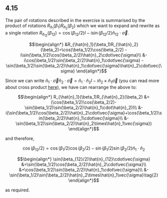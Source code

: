 ## 4.15

The pair of rotations described in the exercise is summarised by the product of rotations $`R_{\hat{n}_1}(\beta_1)R_{\hat{n}_2}(\beta_2)`$ which we want to expand and rewrite as a single rotation $`R_{\hat{n}_{12}}(\beta_{12})=\cos(\beta_{12}/2)I-i\sin(\beta_{12}/2)\hat{n}_{12}\cdot\vec{\sigma}`$.

```math
\begin{align*}
&R_{\hat{n}_1}(\beta_1)R_{\hat{n}_2}(\beta_2)=\cos(\beta_1/2)\cos(\beta_2/2) - i\sin(\beta_1/2)\cos(\beta_2/2)\hat{n}_2\cdot\vec{\sigma}\\
&-i\cos(\beta_1/2)\sin(\beta_2/2)\hat{n}_1\cdot\vec{\sigma} -\sin(\beta_1/2)\sin(\beta_2/2)\hat{n}_1\cdot\vec{\sigma}\hat{n}_2\cdot\vec{\sigma}
\end{align*}
```

Since we can write $`\hat{n}_1\cdot\vec{\sigma}\hat{n}_2\cdot\vec{\sigma}=\hat{n}_1\cdot\hat{n}_2I-i\hat{n}_2\times\hat{n}_1\vec{\sigma}`$ (you can read more about cross product [here](https://en.wikipedia.org/wiki/Cross_product)), we have can rearrange the above to:

```math
\begin{align*}
R_{\hat{n}_1}(\beta_1)R_{\hat{n}_2}(\beta_2)
&=(\cos(\beta_1/2)\cos(\beta_2/2)-\sin(\beta_1/2)\sin(\beta_2/2)\hat{n}_1\cdot\hat{n}_2)I\\
&-i(\sin(\beta_1/2)\cos(\beta_2/2)\hat{n}_2\cdot\vec{\sigma}+\cos(\beta_1/2)\sin(\beta_2/2)\hat{n}_1\cdot\vec{\sigma}\\
&-\sin(\beta_1/2)\sin(\beta_2/2)\hat{n}_2\times\hat{n}_1\vec{\sigma})
\end{align*}
```

and therefore,
```math
\cos(\beta_{12}/2)=\cos(\beta_1/2)\cos(\beta_2/2)-\sin(\beta_1/2)\sin(\beta_2/2)\hat{n}_1\cdot\hat{n}_2 \tag{1}
```
```math
\begin{align*}
\sin(\beta_{12}/2)\hat{n}_{12}\cdot\vec{\sigma}
&=\sin(\beta_1/2)\cos(\beta_2/2)\hat{n}_2\cdot\vec{\sigma}\\
&+\cos(\beta_1/2)\sin(\beta_2/2)\hat{n}_1\cdot\vec{\sigma}\\
&-\sin(\beta_1/2)\sin(\beta_2/2)\hat{n}_2\times\hat{n}_1\vec{\sigma}\tag{2}
\end{align*}
```
as required.


